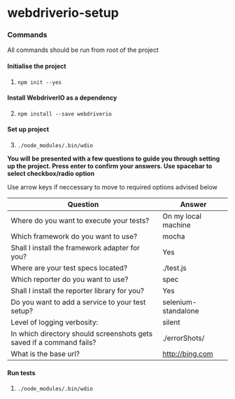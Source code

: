 # webdriverio-setup

### Commands
All commands should be run from root of the project

#### Initialise the project
1. `npm init --yes`

#### Install WebdriverIO as a dependency
2. `npm install --save webdriverio`

#### Set up project
3. `./node_modules/.bin/wdio`

__You will be presented with a few questions to guide you through setting up the project. Press enter to confirm your answers. Use spacebar to select checkbox/radio option__

Use arrow keys if neccessary to move to required options advised below

| Question                                                             | Answer              |
| -------------------------------------------------------------------- | ------------------- |
| Where do you want to execute your tests?                             | On my local machine |
| Which framework do you want to use?                                  | mocha               |
| Shall I install the framework adapter for you?                       | Yes                 |
| Where are your test specs located?                                   | ./test.js           |
| Which reporter do you want to use?                                   | spec                |
| Shall I install the reporter library for you?                        | Yes                 |
| Do you want to add a service to your test setup?                     | selenium-standalone |
| Level of logging verbosity:                                          | silent              |
| In which directory should screenshots gets saved if a command fails? | ./errorShots/       |
| What is the base url?                                                | http://bing.com     |

#### Run tests
1. `./node_modules/.bin/wdio`